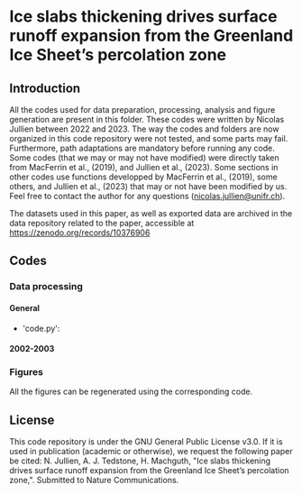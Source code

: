 # Ice slabs thickening drives surface runoff expansion from the Greenland Ice Sheet’s percolation zone

## Introduction

All the codes used for data preparation, processing, analysis and figure generation are present in this folder.
These codes were written by Nicolas Jullien between 2022 and 2023.
The way the codes and folders are now organized in this code repository were not tested, and some parts may fail. Furthermore, path adaptations are mandatory before running any code.
Some codes (that we may or may not have modified) were directly taken from MacFerrin et al., (2019), and Jullien et al., (2023). Some sections in other codes use functions developped by MacFerrin et al., (2019), some others, and Jullien et al., (2023) that may or not have been modified by us.
Feel free to contact the author for any questions (nicolas.jullien@unifr.ch).

The datasets used in this paper, as well as exported data are archived in the data repository related to the paper, accessible at https://zenodo.org/records/10376906

## Codes
### Data processing

#### General

* 'code.py': 

#### 2002-2003


### Figures

All the figures can be regenerated using the corresponding code.


## License
This code repository is under the GNU General Public License v3.0. If it is used in publication (academic or otherwise), we request the following paper be cited:
N. Jullien, A. J. Tedstone, H. Machguth, "Ice slabs thickening drives surface runoff expansion from the Greenland Ice Sheet’s percolation zone,". Submitted to Nature Communications.